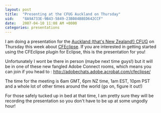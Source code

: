 ```yaml
---
layout: post
title:  "Presenting at the CFUG Auckland on Thursday"
uid:	"8A9A733E-9B43-5849-23B084B8ED642CCF"
date:   2007-04-10 11:08 AM +0000
categories: presentations
---
```

I am doing a presentation for the <a href="http://www.cfug.co.nz/">Auckland (that's New Zealand!) CFUG</a> on Thursday this week about <a href="http://cfeclipse.org">CFEclipse</a>. If you are interested in getting started using the CFEclipse plugin for Eclipse, this is the presentation for you!

Unfortunately I wont be there in person (maybe next time guys!) but it will be in one of these new fangled Adobe Connect rooms, which means you can join if you head to : <a href="http://adobechats.adobe.acrobat.com/cfeclipse/">http://adobechats.adobe.acrobat.com/cfeclipse/ </a>

The time for the meeting is 6am GMT, 6pm NZ time, 1am EST, 10pm PST and a whole lot of other times around the world (go on, figure it out!)

For those safely tucked up in bed at that time, I am pretty sure they will be recording the presentation so you don't have to be up at some ungodly hour!